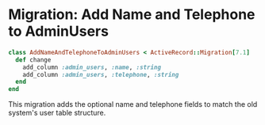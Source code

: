 # Migration: Add Name and Telephone to AdminUsers

```ruby
class AddNameAndTelephoneToAdminUsers < ActiveRecord::Migration[7.1]
  def change
    add_column :admin_users, :name, :string
    add_column :admin_users, :telephone, :string
  end
end
```

This migration adds the optional name and telephone fields to match the old system's user table structure.